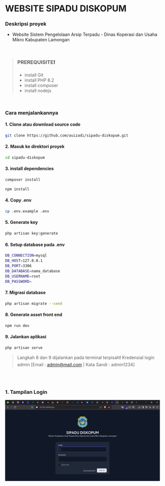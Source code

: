 # WEBSITE SIPADU DISKOPUM
### Deskripsi proyek
- Website Sistem Pengelolaan Arsip Terpadu - Dinas Koperasi dan Usaha Mikro Kabupaten Lamongan
<br>

> ### PREREQUISITE❗
> - install Git
> - install PHP 8.2 
> - install composer
> - install nodejs
<br>

### Cara menjalankannya
#### 1. Clone atau download source code
```sh
git clone https://github.com/auizadi/sipadu-diskopum.git
```
#### 2. Masuk ke direktori proyek
```sh
cd sipadu-diskopum
```
#### 3. install dependencies
```sh
composer install
```
```sh
npm install
```
#### 4. Copy .env
```sh
cp .env.example .env
```
#### 5. Generate key
```sh
php artisan key:generate
```
#### 6. Setup database pada .env
```sh
DB_CONNECTION=mysql
DB_HOST=127.0.0.1
DB_PORT=3306
DB_DATABASE=nama_database
DB_USERNAME=root
DB_PASSWORD=
```
#### 7. Migrasi database
```sh
php artisan migrate --seed
```
#### 8. Generate asset front end
```sh
npm run dev
``` 
#### 9. Jalankan aplikasi 
```sh
php artisan serve
``` 

> Langkah 8 dan 9 dijalankan pada terminal terpisah❗
> Kredensial login admin [Email : admin@mail.com | Kata Sandi : admin1234] 

<br>
<br>


### 1. Tampilan Login
![tampilan login](/assets/login.png "tampilan login")
<br>
